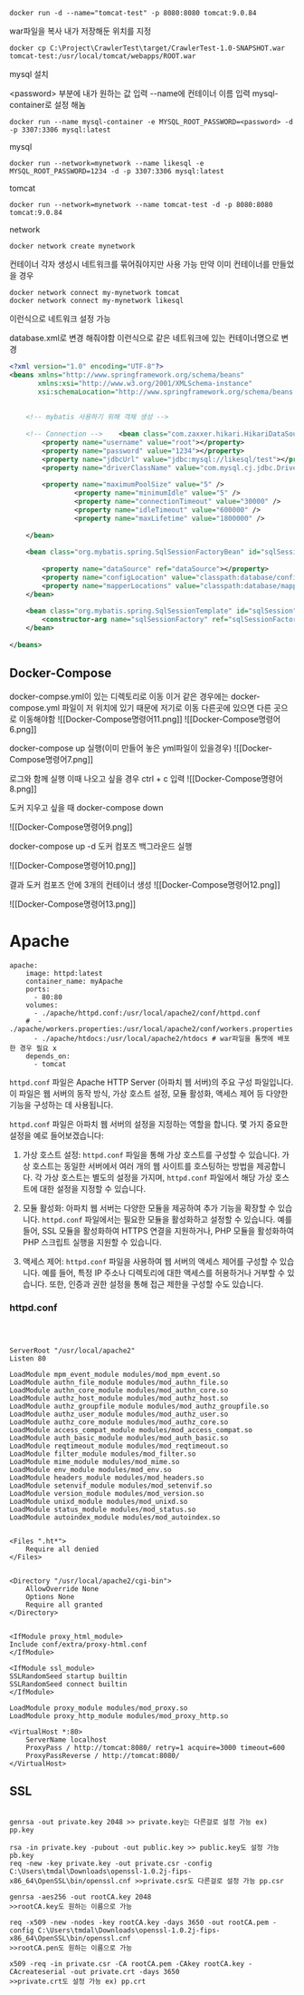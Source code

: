 



```
docker run -d --name="tomcat-test" -p 8080:8080 tomcat:9.0.84
```


war파일을 복사 내가 저장해둔 위치를 지정

```
docker cp C:\Project\CrawlerTest\target/CrawlerTest-1.0-SNAPSHOT.war tomcat-test:/usr/local/tomcat/webapps/ROOT.war
```


mysql 설치

\<password> 부분에 내가 원하는 값 입력
\--name에 컨테이너 이름 입력 mysql-container로 설정 해놈
```
docker run --name mysql-container -e MYSQL_ROOT_PASSWORD=<password> -d -p 3307:3306 mysql:latest
```


mysql
```
docker run --network=mynetwork --name likesql -e MYSQL_ROOT_PASSWORD=1234 -d -p 3307:3306 mysql:latest
```


tomcat
```
docker run --network=mynetwork --name tomcat-test -d -p 8080:8080 tomcat:9.0.84
```

network
```
docker network create mynetwork
```



컨테이너 각자 생성시 네트워크를 묶어줘야지만 사용 가능
만약 이미 컨테이너를 만들었을 경우
```
docker network connect my-mynetwork tomcat
docker network connect my-mynetwork likesql

```

이런식으로 네트워크 설정 가능



database.xml로 변경 해줘야함
이런식으로 같은 네트워크에 있는 컨테이너명으로 변경
    <property name="jdbcUrl" value="jdbc:mysql://likesql/test"></property> 
```xml
<?xml version="1.0" encoding="UTF-8"?>  
<beans xmlns="http://www.springframework.org/schema/beans"  
       xmlns:xsi="http://www.w3.org/2001/XMLSchema-instance"  
       xsi:schemaLocation="http://www.springframework.org/schema/beans http://www.springframework.org/schema/beans/spring-beans.xsd">  
  
  
    <!-- mybatis 사용하기 위해 객체 생성 -->  
  
    <!-- Connection -->    <bean class="com.zaxxer.hikari.HikariDataSource" id="dataSource">  
        <property name="username" value="root"></property>  
        <property name="password" value="1234"></property>  
        <property name="jdbcUrl" value="jdbc:mysql://likesql/test"></property>  
        <property name="driverClassName" value="com.mysql.cj.jdbc.Driver" />  
  
        <property name="maximumPoolSize" value="5" />  
                <property name="minimumIdle" value="5" />  
                <property name="connectionTimeout" value="30000" />  
                <property name="idleTimeout" value="600000" />  
                <property name="maxLifetime" value="1800000" />  
  
    </bean>  
  
    <bean class="org.mybatis.spring.SqlSessionFactoryBean" id="sqlSessionFactoryBean">  
  
        <property name="dataSource" ref="dataSource"></property>  
        <property name="configLocation" value="classpath:database/config/MybatisConfig.xml"></property>  
        <property name="mapperLocations" value="classpath:database/mappers/*Mapper.xml"></property>  
    </bean>  
  
    <bean class="org.mybatis.spring.SqlSessionTemplate" id="sqlSession">  
        <constructor-arg name="sqlSessionFactory" ref="sqlSessionFactoryBean"></constructor-arg>  
    </bean>  
  
</beans>
```





## Docker-Compose
docker-compse.yml이 있는 디렉토리로 이동
이거 같은 경우에는 docker-compose.yml 파일이 저 위치에 있기 때문에 저기로 이동 
다른곳에 있으면 다른 곳으로 이동해야함
![[Docker-Compose명령어11.png]]
![[Docker-Compose명령어6.png]]



docker-compose up 실행(이미 만들어 놓은 yml파일이 있을경우)
![[Docker-Compose명령어7.png]]

로그와 함께 실행
이때 나오고 싶을 경우 ctrl + c 입력
![[Docker-Compose명령어8.png]]

도커 지우고 싶을 때
docker-compose down

![[Docker-Compose명령어9.png]]

docker-compose up -d  도커 컴포즈 백그라운드 실행

![[Docker-Compose명령어10.png]]


결과
도커 컴포즈 안에 3개의 컨테이너 생성
![[Docker-Compose명령어12.png]]

![[Docker-Compose명령어13.png]]



# Apache

```
apache:
    image: httpd:latest
    container_name: myApache
    ports:
      - 80:80
    volumes:
      - ./apache/httpd.conf:/usr/local/apache2/conf/httpd.conf
    #  - ./apache/workers.properties:/usr/local/apache2/conf/workers.properties
      - ./apache/htdocs:/usr/local/apache2/htdocs # war파일을 톰캣에 배포한 경우 필요 x
    depends_on:
      - tomcat
```


`httpd.conf` 파일은 Apache HTTP Server (아파치 웹 서버)의 주요 구성 파일입니다. 이 파일은 웹 서버의 동작 방식, 가상 호스트 설정, 모듈 활성화, 액세스 제어 등 다양한 기능을 구성하는 데 사용됩니다.

`httpd.conf` 파일은 아파치 웹 서버의 설정을 지정하는 역할을 합니다. 몇 가지 중요한 설정을 예로 들어보겠습니다:

1. 가상 호스트 설정: `httpd.conf` 파일을 통해 가상 호스트를 구성할 수 있습니다. 가상 호스트는 동일한 서버에서 여러 개의 웹 사이트를 호스팅하는 방법을 제공합니다. 각 가상 호스트는 별도의 설정을 가지며, `httpd.conf` 파일에서 해당 가상 호스트에 대한 설정을 지정할 수 있습니다.
    
2. 모듈 활성화: 아파치 웹 서버는 다양한 모듈을 제공하여 추가 기능을 확장할 수 있습니다. `httpd.conf` 파일에서는 필요한 모듈을 활성화하고 설정할 수 있습니다. 예를 들어, SSL 모듈을 활성화하여 HTTPS 연결을 지원하거나, PHP 모듈을 활성화하여 PHP 스크립트 실행을 지원할 수 있습니다.
    
3. 액세스 제어: `httpd.conf` 파일을 사용하여 웹 서버의 액세스 제어를 구성할 수 있습니다. 예를 들어, 특정 IP 주소나 디렉토리에 대한 액세스를 허용하거나 거부할 수 있습니다. 또한, 인증과 권한 설정을 통해 접근 제한을 구성할 수도 있습니다.

### httpd.conf


```



ServerRoot "/usr/local/apache2"
Listen 80

LoadModule mpm_event_module modules/mod_mpm_event.so
LoadModule authn_file_module modules/mod_authn_file.so
LoadModule authn_core_module modules/mod_authn_core.so
LoadModule authz_host_module modules/mod_authz_host.so
LoadModule authz_groupfile_module modules/mod_authz_groupfile.so
LoadModule authz_user_module modules/mod_authz_user.so
LoadModule authz_core_module modules/mod_authz_core.so
LoadModule access_compat_module modules/mod_access_compat.so
LoadModule auth_basic_module modules/mod_auth_basic.so
LoadModule reqtimeout_module modules/mod_reqtimeout.so
LoadModule filter_module modules/mod_filter.so
LoadModule mime_module modules/mod_mime.so
LoadModule env_module modules/mod_env.so
LoadModule headers_module modules/mod_headers.so
LoadModule setenvif_module modules/mod_setenvif.so
LoadModule version_module modules/mod_version.so
LoadModule unixd_module modules/mod_unixd.so
LoadModule status_module modules/mod_status.so
LoadModule autoindex_module modules/mod_autoindex.so


<Files ".ht*">
    Require all denied
</Files>


<Directory "/usr/local/apache2/cgi-bin">
    AllowOverride None
    Options None
    Require all granted
</Directory>


<IfModule proxy_html_module>
Include conf/extra/proxy-html.conf
</IfModule>

<IfModule ssl_module>
SSLRandomSeed startup builtin
SSLRandomSeed connect builtin
</IfModule>

LoadModule proxy_module modules/mod_proxy.so
LoadModule proxy_http_module modules/mod_proxy_http.so

<VirtualHost *:80>
    ServerName localhost
    ProxyPass / http://tomcat:8080/ retry=1 acquire=3000 timeout=600
    ProxyPassReverse / http://tomcat:8080/
</VirtualHost>
```



## SSL


```

genrsa -out private.key 2048 >> private.key는 다른걸로 설정 가능 ex) pp.key

rsa -in private.key -pubout -out public.key >> public.key도 설정 가능 pb.key
req -new -key private.key -out private.csr -config C:\Users\tmdal\Downloads\openssl-1.0.2j-fips-x86_64\OpenSSL\bin/openssl.cnf >>private.csr도 다른걸로 설정 가능 pp.csr

genrsa -aes256 -out rootCA.key 2048
>>rootCA.key도 원하는 이름으로 가능

req -x509 -new -nodes -key rootCA.key -days 3650 -out rootCA.pem -config C:\Users\tmdal\Downloads\openssl-1.0.2j-fips-x86_64\OpenSSL\bin/openssl.cnf
>>rootCA.pen도 원하는 이름으로 가능 

x509 -req -in private.csr -CA rootCA.pem -CAkey rootCA.key -CAcreateserial -out private.crt -days 3650
>>private.crt도 설정 가능 ex) pp.crt
```

